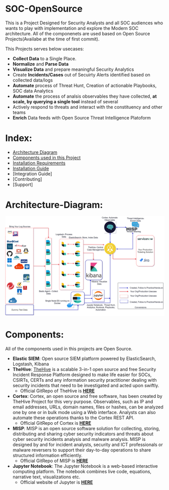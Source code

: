 # SOC-OpenSource
This is a Project Designed for Security Analysts and all SOC audiences who wants to play with implementation and explore the Modern SOC architecture. All of the componenets are used based on Open Source Projects(Availabe at the time of first commit). 

This Projects serves below usecases:
 - **Collect Data** to a Single Place.
 - **Normalize** and **Parse Data**
 - **Visualize Data** and prepare meaningful Security Analytics
 - Create **Incidents/Cases** out of Secuirty Alerts identified based on collected data/logs
 - **Automate** process of Threat Hunt, Creation of actionable Playbooks, SOC data Analytics
 - **Automate** the process of analsis observables they have collected, **at scale, by querying a single tool** instead of several
 - Actively respond to threats and interact with the constituency and other teams
 - **Enrich** Data feeds with Open Source Threat Intelligence Platoform

# Index:
 - [Architecture Diagram](#Architecture-Diagram)
 - [Components used in this Project](#Components)
 - [Installation Requirements](#Installation-Requirements)
 - [Installation Guide](https://github.com/archanchoudhury/SOC-OpenSource/blob/main/installation/install.md)
 - [Integration Guide]
 - [Contributing]
 - [Support]

# Architecture-Diagram:
<p align="center"> <img src="images/SIEM2.png"> </p>

# Components:
All of the components used in this projects are Open Source.
 - **Elastic SIEM**: Open source SIEM platform powered by ElasticSearch, Logstash, Kibana
 - **TheHive**: [TheHive](https://thehive-project.org/) is a scalable 3-in-1 open source and free Security Incident Response Platform designed to make life easier for SOCs, CSIRTs, CERTs and any information security practitioner dealing with security incidents that need to be investigated and acted upon swiftly.
    - Official GitRepo of TheHive is **[HERE](https://github.com/TheHive-Project/TheHive)**
 - **Cortex**: Cortex, an open source and free software, has been created by TheHive Project for this very purpose. Observables, such as IP and email addresses, URLs, domain names, files or hashes, can be analyzed one by one or in bulk mode using a Web interface. Analysts can also automate these operations thanks to the Cortex REST API.
    - Official GitRepo of Cortex is **[HERE](https://github.com/TheHive-Project/Cortex)**
 - **MISP**: MISP is an open source software solution for collecting, storing, distributing and sharing cyber security indicators and threats about cyber security incidents analysis and malware analysis. MISP is designed by and for incident analysts, security and ICT professionals or malware reversers to support their day-to-day operations to share structured information efficiently.
   - Official GitRepo of MISP is **[HERE](https://github.com/MISP/MISP)**
 - **Jupyter Notebook**: The Jupyter Notebook is a web-based interactive computing platform. The notebook combines live code, equations, narrative text, visualizations etc.
   - Official website of Jupyter is **[HERE](https://jupyter.org/)**

